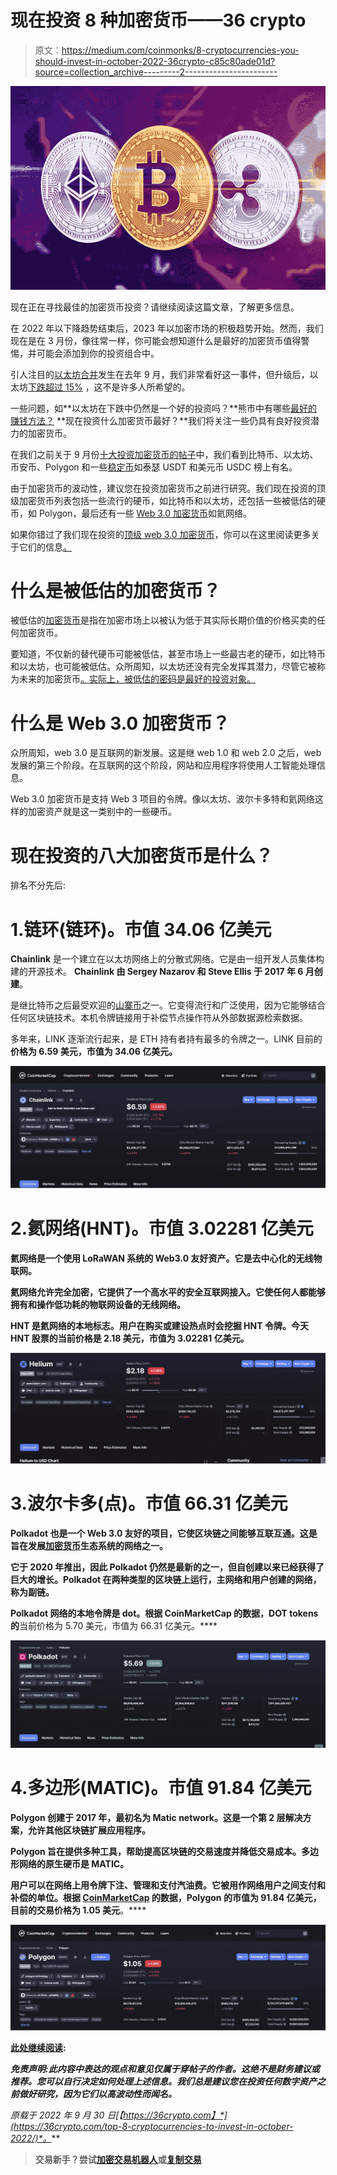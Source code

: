 # 现在投资 8 种加密货币——36 crypto

> 原文：<https://medium.com/coinmonks/8-cryptocurrencies-you-should-invest-in-october-2022-36crypto-c85c80ade01d?source=collection_archive---------2----------------------->

![](img/5bed46e230fca30aaab661665ed89b79.png)

现在正在寻找最佳的加密货币投资？请继续阅读这篇文章，了解更多信息。

在 2022 年以下降趋势结束后，2023 年以加密市场的积极趋势开始。然而，我们现在是在 3 月份，像往常一样，你可能会想知道什么是最好的加密货币值得警惕，并可能会添加到你的投资组合中。

引人注目的[以太坊合并](https://36crypto.com/understanding-the-ethereum-merge-in-simple-term/)发生在去年 9 月，我们非常看好这一事件，但升级后，以太坊[下跌超过 15%](https://www.cnbc.com/2022/09/20/ether-eth-drops-15percent-since-ethereum-merge-as-traders-take-profits.html#:~:text=Ether%20(ETH)%20drops%2015%25,merge%20as%20traders%20take%20profits) ，这不是许多人所希望的。

一些问题，如**以太坊在下跌中仍然是一个好的投资吗？**熊市中有哪些[最好的赚钱方法？](https://36crypto.com/how-to-make-profit-in-a-crypto-bear-market/) **现在投资什么加密货币最好？**我们将关注一些仍具有良好投资潜力的加密货币。

在我们之前关于 9 月份[十大投资加密货币的帖子](https://36crypto.com/top-10-cryptocurrencies-to-invest-in-september-2022/)中，我们看到比特币、以太坊、币安币、Polygon 和一些[稳定币](https://36crypto.com/what-is-an-altcoin-investing-for-beginners/)如泰瑟 USDT 和美元币 USDC 榜上有名。

由于加密货币的波动性，建议您在投资加密货币之前进行研究。我们现在投资的顶级加密货币列表包括一些流行的硬币，如比特币和以太坊，还包括一些被低估的硬币，如 Polygon，最后还有一些 [Web 3.0 加密货币](https://36crypto.com/7-best-web-3-0-cryptocurrencies-to-invest-in-right-now/)如氦网络。

如果你错过了我们现在投资的[顶级 web 3.0 加密货币](https://36crypto.com/7-best-web-3-0-cryptocurrencies-to-invest-in-right-now/)，你可以在这里阅读更多关于它们的信息[。](https://36crypto.com/7-best-web-3-0-cryptocurrencies-to-invest-in-right-now/)

# 什么是被低估的加密货币？

被低估的[加密货币](https://36crypto.com/what-is-cryptocurrency-the-beginners-map-to-understanding-how-cryptocurrency-works/)是指在加密市场上以被认为低于其实际长期价值的价格买卖的任何加密货币。

要知道，不仅新的替代硬币可能被低估，甚至市场上一些最古老的硬币，如比特币和以太坊，也可能被低估。众所周知，以太坊还没有完全发挥其潜力，尽管它被称为未来的加密货币[。实际上，被低估的密码是最好的投资对象。](https://36crypto.com/michael-saylor-says-ethereum-will-be-the-currency-of-the-future/)

# 什么是 Web 3.0 加密货币？

众所周知，web 3.0 是互联网的新发展。这是继 web 1.0 和 web 2.0 之后，web 发展的第三个阶段。在互联网的这个阶段，网站和应用程序将使用人工智能处理信息。

Web 3.0 加密货币是支持 Web 3 项目的令牌。像以太坊、波尔卡多特和氦网络这样的加密资产就是这一类别中的一些硬币。

# 现在投资的八大加密货币是什么？

排名不分先后:

# 1.链环(链环)。市值 34.06 亿美元

**Chainlink** 是一个建立在以太坊网络上的分散式网络。它是由一组开发人员集体构建的开源技术。 **Chainlink 由 Sergey Nazarov 和 Steve Ellis 于 2017 年 6 月创建**。

是继比特币之后最受欢迎的[山寨币](https://36crypto.com/what-is-an-altcoin-investing-for-beginners/)之一。它变得流行和广泛使用，因为它能够结合任何区块链技术。本机令牌链接用于补偿节点操作符从外部数据源检索数据。

多年来，LINK 逐渐流行起来，是 ETH 持有者持有最多的令牌之一。LINK 目前的**价格为 6.59 美元，市值**[](https://36crypto.com/understanding-crypto-market-cap-how-is-it-calculated/)****为 34.06 亿美元**。**

**![](img/ffefb8704d71892b6cc686d25e661e24.png)**

# **2.氦网络(HNT)。市值 3.02281 亿美元**

**氦网络是一个使用 LoRaWAN 系统的 Web3.0 友好资产。它是去中心化的无线物联网。**

**氦网络允许完全加密，它提供了一个高水平的安全互联网接入。它使任何人都能够拥有和操作低功耗的物联网设备的无线网络。**

**HNT 是氦网络的本地标志。用户在购买或建设热点时会挖掘 HNT 令牌。今天 HNT 股票的当前价格是 2.18 美元，市值为 3.02281 亿美元。**

**![](img/98fae291b3107d62fdeaa8c7d8118b5f.png)**

# **3.波尔卡多(点)。市值 66.31 亿美元**

**Polkadot 也是一个 Web 3.0 友好的项目，它使区块链之间能够互联互通。这是旨在发展[加密货币](https://36crypto.com/what-is-cryptocurrency-the-beginners-map-to-understanding-how-cryptocurrency-works/)生态系统的网络之一。**

**它于 2020 年推出，因此 Polkadot 仍然是最新的之一，但自创建以来已经获得了巨大的增长。Polkadot 在两种类型的区块链上运行，主网络和用户创建的网络，称为副链。**

**Polkadot 网络的本地令牌是 dot。根据 CoinMarketCap 的数据，DOT tokens 的**当前价格为 5.70 美元，市值为 66.31 亿美元。****

**![](img/59783f145c91db849d16ade4c7a69221.png)**

# **4.多边形(MATIC)。市值 91.84 亿美元**

**Polygon 创建于 2017 年，最初名为 Matic network。这是一个第 2 层解决方案，允许其他区块链扩展应用程序。**

**Polygon 旨在提供多种工具，帮助提高区块链的交易速度并降低交易成本。多边形网络的原生硬币是 MATIC。**

**用户可以在网络上用令牌下注、管理和支付汽油费。它被用作网络用户之间支付和补偿的单位。**根据 [CoinMarketCap](https://coinmarketcap.com/currencies/polygon/) 的数据，Polygon 的市值为 91.84 亿美元，目前**的交易价格为 1.05 美元**。****

**![](img/1864837e074f971f91ba5b6928e68ef2.png)**

**[此处继续阅读](https://36crypto.com/top-8-cryptocurrencies-to-invest-in-october-2022/):**

***免责声明:此内容中表达的观点和意见仅属于穿帖子的作者。这绝不是财务建议或推荐。您可以自行决定如何处理上述信息。我们总是建议您在投资任何数字资产之前做好研究，因为它们以高波动性而闻名。***

***原载于 2022 年 9 月 30 日*[*【https://36crypto.com】*](https://36crypto.com/top-8-cryptocurrencies-to-invest-in-october-2022/)*。***

> **交易新手？尝试[加密交易机器人](/coinmonks/crypto-trading-bot-c2ffce8acb2a)或[复制交易](/coinmonks/top-10-crypto-copy-trading-platforms-for-beginners-d0c37c7d698c)**